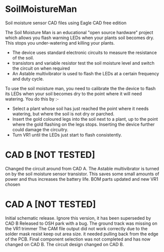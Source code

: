 SoilMoistureMan
===============

Soil moisture sensor CAD files using Eagle CAD free edition

The Soil Moisture Man is an educational "open source hardware" project which allows you flash warning LEDs when your plants soil becomes dry. 
This stops you under-watering and killing your plants. 
* The device uses standard electronic circuits to measure the resistance of the soil. 
* transistors and variable resistor test the soil moisture level and switch the circuit on when required
* An Astable multivibrator is used to flash the LEDs at a certain frequency and duty cycle. 

To use the soil moisture man, you need to calibrate the the device to flash its LEDs when your soil becomes dry to the point where it will need watering. 
You do this by :- 
* Select a plant whose soil has just reached the point where it needs watering, but where the soil is not dry or parched.
* Insert the gold coloured legs into the soil next to a plant, up to the point where the gold flashing on the legs stops. Inserting the device further could damage the circuitry.
* Turn VR1 until the LEDs just start to flash consistently. 


CAD B [NOT TESTED] 
=====

Changed the circuit around from CAD A. 
The Astable multivibrator is turned on by the soil moisture sensor transistor. 
This saves some small amounts of power and thus increases the battery life.
BOM parts updated and new VR1 chosen

CAD A [NOT TESTED] 
=====

Initial schematic release.
Ignore this version, it has been superseded by CAD B
Released to OSH park with a bug. 
The ground track was missing on the VR1 trimmer
The CAM file output did not work correctly due to the solder mask resist keep out area size. it needed pulling back from the edge of the PCB.
Final component selection was not completed and has now changed on CAD B. 
The circuit design changed on CAD B. 


